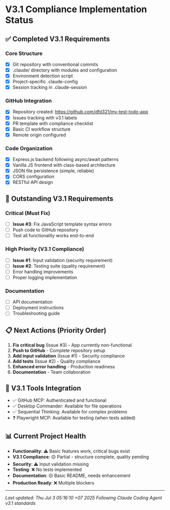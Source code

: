 # V3.1 Compliance Implementation Status

## ✅ Completed V3.1 Requirements

### Core Structure
- [x] Git repository with conventional commits
- [x] .claude/ directory with modules and configuration
- [x] Environment detection script
- [x] Project-specific .claude-config
- [x] Session tracking in .claude-session

### GitHub Integration
- [x] Repository created: https://github.com/dfd321/my-test-todo-app
- [x] Issues tracking with v3.1 labels
- [x] PR template with compliance checklist
- [x] Basic CI workflow structure
- [x] Remote origin configured

### Code Organization
- [x] Express.js backend following async/await patterns
- [x] Vanilla JS frontend with class-based architecture
- [x] JSON file persistence (simple, reliable)
- [x] CORS configuration
- [x] RESTful API design

## 🚧 Outstanding V3.1 Requirements

### Critical (Must Fix)
- [ ] **Issue #3**: Fix JavaScript template syntax errors
- [ ] Push code to GitHub repository
- [ ] Test all functionality works end-to-end

### High Priority (V3.1 Compliance)
- [ ] **Issue #1**: Input validation (security requirement)
- [ ] **Issue #2**: Testing suite (quality requirement)
- [ ] Error handling improvements
- [ ] Proper logging implementation

### Documentation
- [ ] API documentation
- [ ] Deployment instructions
- [ ] Troubleshooting guide

## 📋 Next Actions (Priority Order)

1. **Fix critical bug** (Issue #3) - App currently non-functional
2. **Push to GitHub** - Complete repository setup
3. **Add input validation** (Issue #1) - Security compliance
4. **Add tests** (Issue #2) - Quality compliance
5. **Enhanced error handling** - Production readiness
6. **Documentation** - Team collaboration

## 🔧 V3.1 Tools Integration

- ✅ GitHub MCP: Authenticated and functional
- ✅ Desktop Commander: Available for file operations
- ✅ Sequential Thinking: Available for complex problems
- ❓ Playwright MCP: Available for testing (when tests added)

## 📊 Current Project Health

- **Functionality**: ⚠️  Basic features work, critical bugs exist
- **V3.1 Compliance**: 🟡 Partial - structure complete, quality pending
- **Security**: ⚠️  Input validation missing
- **Testing**: ❌ No tests implemented
- **Documentation**: 🟡 Basic README, needs enhancement
- **Production Ready**: ❌ Multiple blockers

---
*Last updated: Thu Jul  3 05:16:10 +07 2025*
*Following Claude Coding Agent v3.1 standards*
